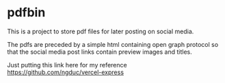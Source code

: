 # pdfbin

This is a project to store pdf files for later posting on social media.

The pdfs are preceded by a simple html containing open graph protocol so that the social media post links contain preview images and titles.

Just putting this link here for my reference 
https://github.com/ngduc/vercel-express
